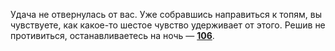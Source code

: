 Удача не отвернулась от вас. Уже собравшись направиться к топям, вы чувствуете, как какое-то шестое чувство удерживает от этого. Решив не противиться, останавливаетесь на ночь — [**106**](#n_106).

